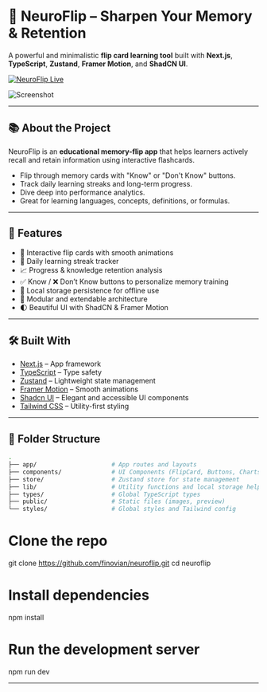 # 🧠 NeuroFlip – Sharpen Your Memory & Retention

A powerful and minimalistic **flip card learning tool** built with **Next.js**, **TypeScript**, **Zustand**, **Framer Motion**, and **ShadCN UI**.

[![NeuroFlip Live](https://img.shields.io/badge/Live%20Site-neuroflip.vercel.app-1e88e5?style=for-the-badge&logo=vercel)](https://neuroflip.vercel.app/)

![Screenshot](./public/preview.png) 

---

## 📚 About the Project

NeuroFlip is an **educational memory-flip app** that helps learners actively recall and retain information using interactive flashcards.

- Flip through memory cards with "Know" or "Don't Know" buttons.
- Track daily learning streaks and long-term progress.
- Dive deep into performance analytics.
- Great for learning languages, concepts, definitions, or formulas.

---

## 🚀 Features

- 🔁 Interactive flip cards with smooth animations
- 🧠 Daily learning streak tracker
- 📈 Progress & knowledge retention analysis
- ✅ Know / ❌ Don’t Know buttons to personalize memory training
- 💾 Local storage persistence for offline use
- 🧰 Modular and extendable architecture
- 🌓 Beautiful UI with ShadCN & Framer Motion

---

## 🛠️ Built With

- [Next.js](https://nextjs.org/) – App framework
- [TypeScript](https://www.typescriptlang.org/) – Type safety
- [Zustand](https://github.com/pmndrs/zustand) – Lightweight state management
- [Framer Motion](https://www.framer.com/motion/) – Smooth animations
- [Shadcn UI](https://ui.shadcn.com/) – Elegant and accessible UI components
- [Tailwind CSS](https://tailwindcss.com/) – Utility-first styling

---

## 📁 Folder Structure

```bash
.
├── app/                     # App routes and layouts
├── components/              # UI Components (FlipCard, Buttons, Charts)
├── store/                   # Zustand store for state management
├── lib/                     # Utility functions and local storage helpers
├── types/                   # Global TypeScript types
├── public/                  # Static files (images, preview)
└── styles/                  # Global styles and Tailwind config

```
# Clone the repo
git clone https://github.com/finovian/neuroflip.git
cd neuroflip

# Install dependencies
npm install

# Run the development server
npm run dev

---

